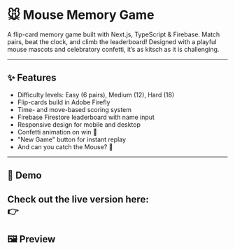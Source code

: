 # 🐭 Mouse Memory Game

A flip-card memory game built with Next.js, TypeScript & Firebase. Match pairs, beat the clock, and climb the leaderboard! 
Designed with a playful mouse mascots and celebratory confetti, it’s as kitsch as it is challenging.

---

## ✨ Features

- Difficulty levels: Easy (6 pairs), Medium (12), Hard (18)
- Flip-cards build in Adobe Firefly
- Time- and move-based scoring system
- Firebase Firestore leaderboard with name input
- Responsive design for mobile and desktop
- Confetti animation on win 🎉
- "New Game" button for instant replay
- And can you catch the Mouse? 🐁

---

## 🚀 Demo

Check out the live version here:  
👉 
---

## 🖼️ Preview
